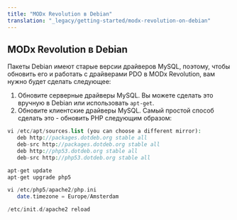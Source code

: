 ```yaml
---
title: "MODx Revolution в Debian"
translation: "_legacy/getting-started/modx-revolution-on-debian"
---
```


## MODx Revolution в Debian

Пакеты Debian имеют старые версии драйверов MySQL, поэтому, чтобы обновить его и работать с драйверами PDO в MODx Revolution, вам нужно будет сделать следующее:

1. Обновите серверные драйверы MySQL. Вы можете сделать это вручную в Debian или использовать `apt-get`.
2. Обновите клиентские драйверы MySQL. Самый простой способ сделать это - обновить PHP следующим образом:

``` php 
vi /etc/apt/sources.list (you can choose a different mirror):
   deb http://packages.dotdeb.org stable all
   deb-src http://packages.dotdeb.org stable all
   deb http://php53.dotdeb.org stable all
   deb-src http://php53.dotdeb.org stable all

apt-get update
apt-get upgrade php5

vi /etc/php5/apache2/php.ini
   date.timezone = Europe/Amsterdam

/etc/init.d/apache2 reload
```